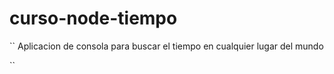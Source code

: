 # curso-node-tiempo

``
Aplicacion de consola para buscar el tiempo en cualquier lugar del mundo 


``
